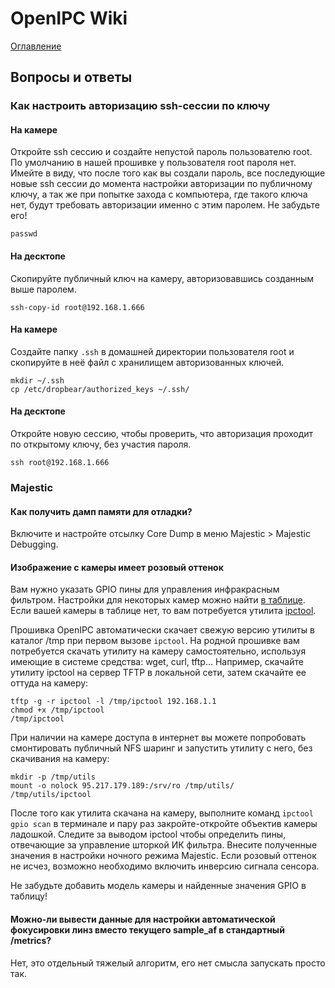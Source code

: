 # OpenIPC Wiki
[Оглавление](index.md)

Вопросы и ответы
----------------

### Как настроить авторизацию ssh-сессии по ключу

#### На камере
Откройте ssh сессию и создайте непустой пароль пользователю root.
По умолчанию в нашей прошивке у пользователя root пароля нет.
Имейте в виду, что после того как вы создали пароль, все последующие
новые ssh сессии до момента настройки авторизации по публичному ключу,
а так же при попытке захода с компьютера, где такого ключа нет, будут
требовать авторизации именно с этим паролем. Не забудьте его!
```
passwd
```

#### На десктопе
Скопируйте публичный ключ на камеру, авторизовавшись созданным выше паролем.
```
ssh-copy-id root@192.168.1.666
```

#### На камере
Создайте папку `.ssh` в домашней директории пользователя root
и скопируйте в неё файл с хранилищем авторизованных ключей.
```
mkdir ~/.ssh
cp /etc/dropbear/authorized_keys ~/.ssh/
```

#### На десктопе
Откройте новую сессию, чтобы проверить, что авторизация проходит по открытому ключу, без участия пароля.
```
ssh root@192.168.1.666
```

### Majestic

#### Как получить дамп памяти для отладки?
Включите и настройте отсылку Core Dump в меню Majestic > Majestic Debugging.

#### Изображение с камеры имеет розовый оттенок
Вам нужно указать GPIO пины для управления инфракрасным фильтром. Настройки для некоторых камер можно найти [в таблице](https://openipc.org/wiki/en/gpio-settings.html). Если вашей камеры в таблице нет, то вам потребуется утилита [ipctool](https://github.com/OpenIPC/ipctool/releases/download/latest/ipctool).

Прошивка OpenIPC автоматически скачает свежую версию утилиты в каталог /tmp при первом вызове `ipctool`.
На родной прошивке вам потребуется скачать утилиту на камеру самостоятельно, используя имеющие в системе средства: wget, curl, tftp...
Например, скачайте утилиту ipctool на сервер TFTP в локальной сети, затем скачайте ее оттуда на камеру:
```
tftp -g -r ipctool -l /tmp/ipctool 192.168.1.1
chmod +x /tmp/ipctool
/tmp/ipctool
```
При наличии на камере доступа в интернет вы можете попробовать смонтировать публичный NFS шаринг и запустить утилиту с него, без скачивания на камеру:
```
mkdir -p /tmp/utils
mount -o nolock 95.217.179.189:/srv/ro /tmp/utils/
/tmp/utils/ipctool
```
После того как утилита скачана на камеру, выполните команд `ipctool gpio scan` в терминале и пару раз закройте-откройте объектив камеры ладошкой.
Следите за выводом ipctool чтобы определить пины, отвечающие за управление шторкой ИК фильтра.
Внесите полученные значения в настройки ночного режима Majestic. Если розовый оттенок не исчез, возможно необходимо включить инверсию сигнала сенсора.

Не забудьте добавить модель камеры и найденные значения GPIO в таблицу!

#### Можно-ли вывести данные для настройки автоматической фокусировки линз вместо текущего sample_af в стандартный /metrics?
Нет, это отдельный тяжелый алгоритм, его нет смысла запускать просто так.
